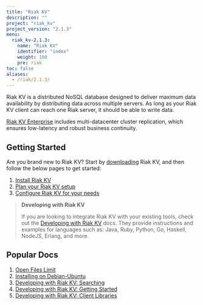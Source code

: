 ```yaml
---
title: "Riak KV"
description: ""
project: "riak_kv"
project_version: "2.1.3"
menu:
  riak_kv-2.1.3:
    name: "Riak KV"
    identifier: "index"
    weight: 100
    pre: riak
toc: false
aliases:
  - /riak/2.1.3/
---
```


[aboutenterprise]: http://basho.com/contact/
[config index]: /riak/kv/2.1.3/configuring
[dev index]: /riak/kv/2.1.3/developing
[downloads]: /riak/kv/2.1.3/downloads/
[install index]: /riak/kv/2.1.3/setup/installing/
[plan index]: /riak/kv/2.1.3/setup/planning
[perf open files]: /riak/kv/2.1.3/using/performance/open-files-limit
[install debian & ubuntu]: /riak/kv/2.1.3/setup/installing/debian-ubuntu
[usage search]: /riak/kv/2.1.3/developing/usage/search
[getting started]: /riak/kv/2.1.3/developing/getting-started
[dev client libraries]: /riak/kv/2.1.3/developing/client-libraries



Riak KV is a distributed NoSQL database designed to deliver maximum data availability by distributing data across multiple servers. As long as your Riak KV client can reach one Riak server, it should be able to write data.

[Riak KV Enterprise][aboutenterprise] includes multi-datacenter cluster replication, which ensures low-latency and robust business continuity.

## Getting Started

Are you brand new to Riak KV? Start by [downloading][downloads] Riak KV, and then follow the below pages to get started:

1. [Install Riak KV][install index]
2. [Plan your Riak KV setup][plan index]
3. [Configure Riak KV for your needs][config index]

>**Developing with Riak KV**
>
>If you are looking to integrate Riak KV with your existing tools, check out the [Developing with Riak KV][dev index] docs. They provide instructions and examples for languages such as: Java, Ruby, Python, Go, Haskell, NodeJS, Erlang, and more.

## Popular Docs

1. [Open Files Limit][perf open files]
2. [Installing on Debian-Ubuntu][install debian & ubuntu]
3. [Developing with Riak KV: Searching][usage search]
4. [Developing with Riak KV: Getting Started][getting started]
5. [Developing with Riak KV: Client Libraries][dev client libraries]
